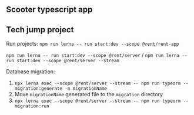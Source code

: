 ## Scooter typescript app

## Tech jump project


Run projects:
`npm run lerna -- run start:dev --scope @rent/rent-app`

`npm run lerna -- run start:dev --scope @rent/server` / `npm run lerna -- run start:dev --scope @rent/server --stream`

Database migration:
1. `npx lerna exec --scope @rent/server --stream -- npm run typeorm -- migration:generate -n migrationName`
2. Move `migrationName` generated file to the `migration` directory 
3. `npx lerna exec --scope @rent/server --stream -- npm run typeorm -- migration:run`
